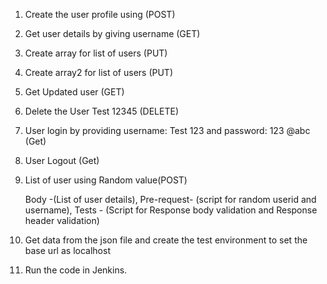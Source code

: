 1. Create the user profile using (POST)
2. Get user details by giving username (GET)
3. Create array for list of users (PUT) 
4. Create array2 for list of users (PUT)
5. Get Updated user (GET)
6. Delete the User Test 12345 (DELETE)
7. User login by providing username: Test 123 and password: 123 @abc (Get)
8. User Logout (Get)

9. List of user using Random value(POST) 
   
    Body -(List of user details), Pre-request- (script for random userid and username), Tests - (Script for Response body validation and Response header validation)

10. Get data from the json file and create the test environment to set the base url as localhost
11. Run the code in Jenkins.

